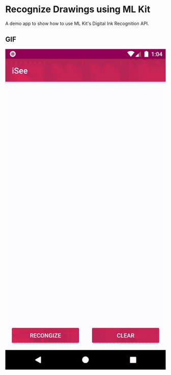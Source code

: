 # Recognize Drawings using ML Kit

A demo app to show how to use ML Kit's Digital Ink Recognition API.

## GIF

![Example](gif/iSee.gif)
